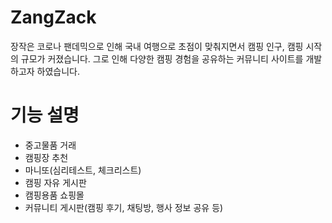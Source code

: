 # ZangZack
  장작은 코로나 팬데믹으로 인해 국내 여행으로 초점이 맞춰지면서 캠핑 인구, 캠핑 시작의 규모가 커졌습니다. 그로 인해 다양한 캠핑 경험을 공유하는 커뮤니티 사이트를 개발하고자 하였습니다.

# 기능 설명
+ 중고물품 거래
+ 캠핑장 추천
+ 마니또(심리테스트, 체크리스트)
+ 캠핑 자유 게시판
+ 캠핑용품 쇼핑몰 
+ 커뮤니티 게시판(캠핑 후기, 채팅방, 행사 정보 공유 등)

